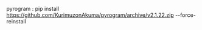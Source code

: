 pyrogram : pip install https://github.com/KurimuzonAkuma/pyrogram/archive/v2.1.22.zip --force-reinstall
